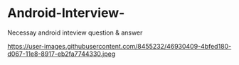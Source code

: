 # Android-Interview-
Necessay android inteview question &amp; answer

https://user-images.githubusercontent.com/8455232/46930409-4bfed180-d067-11e8-8917-eb2fa7744330.jpeg
